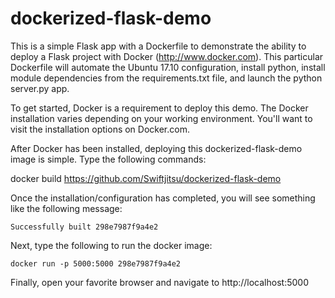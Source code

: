 # dockerized-flask-demo
This is a simple Flask app with a Dockerfile to demonstrate the ability to deploy a Flask project with Docker (http://www.docker.com).  This particular Dockerfile will automate the Ubuntu 17.10 configuration, install python, install module dependencies from the requirements.txt file, and launch the python server.py app.

To get started, Docker is a requirement to deploy this demo.  The Docker installation varies depending on your working environment.  You'll want to visit the installation options on Docker.com.

After Docker has been installed, deploying this dockerized-flask-demo image is simple.  Type the following commands:

docker build https://github.com/Swiftjitsu/dockerized-flask-demo

Once the installation/configuration has completed, you will see something like the following message:

`Successfully built 298e7987f9a4e2`

Next, type the following to run the docker image:

`docker run -p 5000:5000 298e7987f9a4e2`

Finally, open your favorite browser and navigate to http://localhost:5000
